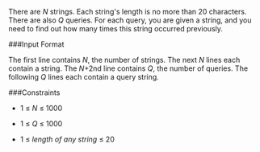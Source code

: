 There are *N* strings. Each string's length is no more than 20 characters. There are also *Q* queries. For each query, you are given a string, and you need to find out how many times this string occurred previously.

###Input Format

The first line contains *N*, the number of strings.
The next *N* lines each contain a string.
The *N*+2nd line contains *Q*, the number of queries.
The following *Q* lines each contain a query string.

###Constraints

* 1 ≤ *N* ≤ 1000

* 1 ≤ *Q* ≤ 1000

* 1 ≤ *length of any string* ≤ 20
